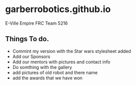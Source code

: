 # garberrobotics.github.io
E-Ville Empire FRC Team 5216


## Things To do.
* Commint my version with the Star wars stylesheet added
* Add our Sponsors
* Add our mentors with pictures and contact info
* Do somthing with the gallery
* add pictures of old robot and there name
* add the awards that we have won
